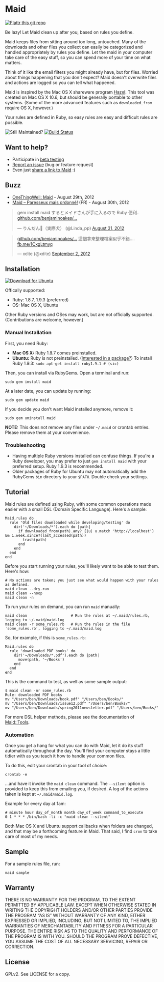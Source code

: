 # Maid

[![Flattr this git repo](http://api.flattr.com/button/flattr-badge-large.png)](https://flattr.com/submit/auto?user_id=benjaminoakes&url=https://github.com/benjaminoakes/maid&title=maid&language=en_GB&tags=github&category=software)

Be lazy!  Let Maid clean up after you, based on rules you define.

Maid keeps files from sitting around too long, untouched.  Many of the downloads and other files you collect can easily be categorized and handled appropriately by rules you define.  Let the maid in your computer take care of the easy stuff, so you can spend more of your time on what matters.

Think of it like the email filters you might already have, but for files.  Worried about things happening that you don't expect?  Maid doesn't overwrite files and actions are logged so you can tell what happened.

Maid is inspired by the Mac OS X shareware program [Hazel](http://www.noodlesoft.com/hazel.php).  This tool was created on Mac OS X 10.6, but should be generally portable to other systems.  (Some of the more advanced features such as `downloaded_from` require OS X, however.)

Your rules are defined in Ruby, so easy rules are easy and difficult rules are possible.

![Still Maintained?](http://stillmaintained.com/benjaminoakes/maid.png)
[![Build Status](http://travis-ci.org/benjaminoakes/maid.png)](http://travis-ci.org/benjaminoakes/maid)

## Want to help?

* Participate in [beta testing](https://github.com/benjaminoakes/maid/issues/10)
* [Report an issue](https://github.com/benjaminoakes/maid/issues) (bug or feature request)
* Even just [share a link to Maid](https://twitter.com/intent/tweet?related=benjaminoakes&text=Be+lazy%21+Let+Maid+clean+up+after+you%2C+based+on+rules+you+define&url=https%3A%2F%2Fgithub.com%2Fbenjaminoakes%2Fmaid) :)

## Buzz

* [OneThingWell: Maid](http://onethingwell.org/post/30455088809/maid) - August 29th, 2012
* [Maid – Paresseux mais ordonné!](http://korben.info/maid-ruby-script.html) (FR) - August 30th, 2012

<blockquote class="twitter-tweet"><p>gem install maid するとメイドさんが手に入るので Ruby 便利．<a href="https://t.co/gH6XgWJH" title="https://github.com/benjaminoakes/maid">github.com/benjaminoakes/…</a></p>&mdash; りんだん（実際犬） (@Linda_pp) <a href="https://twitter.com/Linda_pp/status/241588990166310912" data-datetime="2012-08-31T17:31:18+00:00">August 31, 2012</a></blockquote>
<script src="//platform.twitter.com/widgets.js" charset="utf-8"></script>

<blockquote class="twitter-tweet"><p><a href="https://t.co/YnOzpwRV" title="https://github.com/benjaminoakes/maid">github.com/benjaminoakes/…</a> 這個拿來整理檔案似乎不錯.... <a href="http://t.co/rUt2f258" title="http://fb.me/1CxgLtmyq">fb.me/1CxgLtmyq</a></p>&mdash; xdite (@xdite) <a href="https://twitter.com/xdite/status/242335478626521088" data-datetime="2012-09-02T18:57:35+00:00">September 2, 2012</a></blockquote>
<script src="//platform.twitter.com/widgets.js" charset="utf-8"></script>

## Installation

[![Download for Ubuntu](https://github.com/benjaminoakes/maid/raw/master/resources/download-for-ubuntu.png)](https://github.com/benjaminoakes/maid/issues/3)

Offically supported:

* Ruby: 1.8.7, 1.9.3 (preferred)
* OS: Mac OS X, Ubuntu

Other Ruby versions and OSes may work, but are not officially supported.  (Contributions are welcome, however.)

### Manual Installation

First, you need Ruby:

* **Mac OS X:** Ruby 1.8.7 comes preinstalled.
* **Ubuntu:** Ruby is not preinstalled.  ([Interested in a package?](https://github.com/benjaminoakes/maid/issues/3))  To install Ruby 1.9.3: `sudo apt-get install ruby1.9.1 # (sic)`

Then, you can install via RubyGems.  Open a terminal and run:

    sudo gem install maid

At a later date, you can update by running:

    sudo gem update maid

If you decide you don't want Maid installed anymore, remove it:

    sudo gem uninstall maid

**NOTE:** This does not remove any files under `~/.maid` or crontab entries.  Please remove them at your convenience.

### Troubleshooting

* Having multiple Ruby versions installed can confuse things.  If you're a Ruby developer, you may prefer to just `gem install maid` with your preferred setup.  Ruby 1.9.3 is recommended.
* Older packages of Ruby for Ubuntu may not automatically add the RubyGems `bin` directory to your `$PATH`.  Double check your settings.

## Tutorial

Maid rules are defined using Ruby, with some common operations made easier with a small DSL (Domain Specific Language).  Here's a sample:

    Maid.rules do
      rule 'Old files downloaded while developing/testing' do
        dir('~/Downloads/*').each do |path|
          if downloaded_from(path).any? {|u| u.match 'http://localhost'} && 1.week.since?(last_accessed(path))
            trash(path)
          end
        end
      end
    end

Before you start running your rules, you'll likely want to be able to test them.  Here's how:

    # No actions are taken; you just see what would happen with your rules as defined.
    maid clean --dry-run
    maid clean --noop
    maid clean -n

To run your rules on demand, you can run `maid` manually:

    maid clean                    # Run the rules at ~/.maid/rules.rb, logging to ~/.maid/maid.log
    maid clean -r some_rules.rb   # Run the rules in the file 'some_rules.rb', logging to ~/.maid/maid.log

So, for example, if this is `some_rules.rb`:

    Maid.rules do
      rule 'downloaded PDF books' do
        dir('~/Downloads/*.pdf').each do |path|
          move(path, '~/Books')
        end
      end
    end

This is the command to test, as well as some sample output:

    $ maid clean -nr some_rules.rb
    Rule: downloaded PDF books
    mv "/Users/ben/Downloads/book.pdf" "/Users/ben/Books/"
    mv "/Users/ben/Downloads/issue12.pdf" "/Users/ben/Books/"
    mv "/Users/ben/Downloads/spring2011newsletter.pdf" "/Users/ben/Books/"

For more DSL helper methods, please see the documentation of [Maid::Tools](http://rubydoc.info/gems/maid/0.1.0/Maid/Tools).

### Automation

Once you get a hang for what you can do with Maid, let it do its stuff automatically throughout the day.  You'll find your computer stays a little tidier with as you teach it how to handle your common files.

To do this, edit your crontab in your tool of choice:

    crontab -e

...and have it invoke the `maid clean` command.  The `--silent` option is provided to keep this from emailing you, if desired.  A log of the actions taken is kept at `~/.maid/maid.log`.

Example for every day at 1am:

    # minute hour day_of_month month day_of_week command_to_execute
    0 1 * * * /bin/bash -li -c "maid clean --silent"

Both Mac OS X and Ubuntu support callbacks when folders are changed, and that may be a forthcoming feature in Maid.  That said, I find `cron` to take care of most of my needs.

## Sample

For a sample rules file, run:

    maid sample

## Warranty

THERE IS NO WARRANTY FOR THE PROGRAM, TO THE EXTENT PERMITTED BY APPLICABLE LAW. EXCEPT WHEN OTHERWISE STATED IN WRITING THE COPYRIGHT HOLDERS AND/OR OTHER PARTIES PROVIDE THE PROGRAM “AS IS” WITHOUT WARRANTY OF ANY KIND, EITHER EXPRESSED OR IMPLIED, INCLUDING, BUT NOT LIMITED TO, THE IMPLIED WARRANTIES OF MERCHANTABILITY AND FITNESS FOR A PARTICULAR PURPOSE. THE ENTIRE RISK AS TO THE QUALITY AND PERFORMANCE OF THE PROGRAM IS WITH YOU. SHOULD THE PROGRAM PROVE DEFECTIVE, YOU ASSUME THE COST OF ALL NECESSARY SERVICING, REPAIR OR CORRECTION.

## License

GPLv2.  See LICENSE for a copy.
